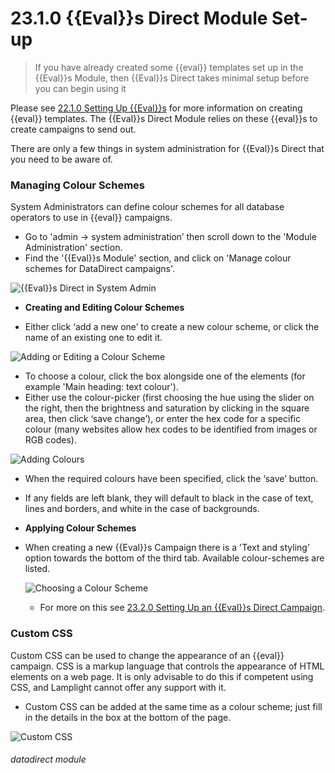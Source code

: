 # 23.1.0 {{Eval}}s Direct Module Set-up

> If you have already created some {{eval}} templates set up in the {{Eval}}s Module, then {{Eval}}s Direct takes minimal setup before you can begin using it

Please see [22.1.0 Setting Up {{Eval}}s](/help/index/p/22.1.0) for more information on creating {{eval}} templates. The {{Eval}}s Direct Module relies on these {{eval}}s to create campaigns to send out.

There are only a few things in system administration for {{Eval}}s Direct that you need to be aware of.

### Managing Colour Schemes

System Administrators can define colour schemes for all database operators to use in {{eval}} campaigns.
- Go to 'admin -> system administration’ then scroll down to the 'Module Administration' section. 
- Find the '{{Eval}}s Module' section, and click on 'Manage colour schemes for DataDirect campaigns'.

![{{Eval}}s Direct in System Admin](23.1.0a.png)

   - **Creating and Editing Colour Schemes**  
   
   - Either click ‘add a new one’ to create a new colour scheme, or click the name of an existing one to edit it.
   
   ![Adding or Editing a Colour Scheme](23.1.0b.png)
   
   - To choose a colour, click the box alongside one of the elements (for example 'Main heading: text colour'). 
   - Either use the colour-picker (first choosing the hue using the slider on the right, then the brightness and saturation by clicking in the square area, then click ‘save change’), or enter the hex code for a specific colour (many websites allow hex codes to be identified from images or RGB codes).
   
   ![Adding Colours](23.1.0c.png)
   
   - When the required colours have been specified, click the ‘save’ button.
   - If any fields are left blank, they will default to black in the case of text, lines and borders, and white in the case of backgrounds.
   
   - **Applying Colour Schemes**  

- When creating a new {{Eval}}s Campaign there is a 'Text and styling’ option towards the bottom of the third tab. Available colour-schemes are listed. 

   ![Choosing a Colour Scheme](23.1.0d.png)

   - For more on this see [23.2.0 Setting Up an {{Eval}}s Direct Campaign](/help/index/p/23.2.0).

### Custom CSS

Custom CSS can be used to change the appearance of an {{eval}} campaign. CSS is a markup language that controls the appearance of HTML elements on a web page. It is only advisable to do this if competent using CSS, and Lamplight cannot offer any support with it. 

- Custom CSS can be added at the same time as a colour scheme; just fill in the details in the box at the bottom of the page.

![Custom CSS](23.1.0e.png)


###### datadirect module





   

